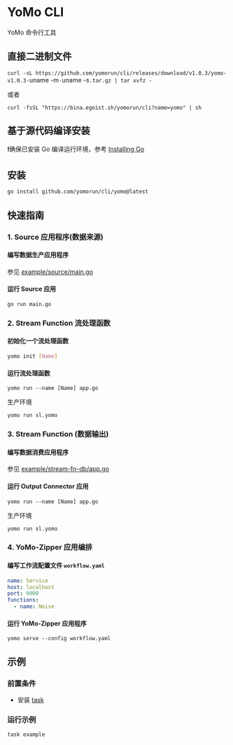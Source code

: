 # YoMo CLI

YoMo 命令行工具

## 直接二进制文件

`curl -sL https://github.com/yomorun/cli/releases/download/v1.0.3/yomo-v1.0.3-`uname -m`-`uname -s`.tar.gz | tar xvfz -`

或者

`curl -fsSL "https://bina.egoist.sh/yomorun/cli?name=yomo" | sh`

## 基于源代码编译安装

❗️确保已安装 Go 编译运行环境，参考 [Installing Go](https://golang.org/doc/install)

## 安装
```sh
go install github.com/yomorun/cli/yomo@latest
```

## 快速指南

### 1. Source 应用程序(数据来源)
#### 编写数据生产应用程序
参见 [example/source/main.go](https://github.com/yomorun/cli/blob/main/example/source/main.go)

#### 运行 Source 应用

```
go run main.go
```

### 2. Stream Function 流处理函数
#### 初始化一个流处理函数 

```sh
yomo init [Name]
```

#### 运行流处理函数

```shell
yomo run --name [Name] app.go
```
生产环境
```shell
yomo run sl.yomo
```

### 3. Stream Function (数据输出)
#### 编写数据消费应用程序
参见 [example/stream-fn-db/app.go](https://github.com/yomorun/cli/blob/main/example/stream-fn-db/app.go)

#### 运行 Output Connector 应用

```shell
yomo run --name [Name] app.go
```
生产环境
```shell
yomo run sl.yomo
```

### 4. YoMo-Zipper 应用编排
#### 编写工作流配置文件 `workflow.yaml`

```yaml
name: Service
host: localhost
port: 9000
functions:
  - name: Noise
```

#### 运行 YoMo-Zipper 应用程序

```shell
yomo serve --config workflow.yaml
```

## 示例

### 前置条件
- 安装 [task](https://taskfile.dev/#/installation)

### 运行示例

```shell
task example
```

